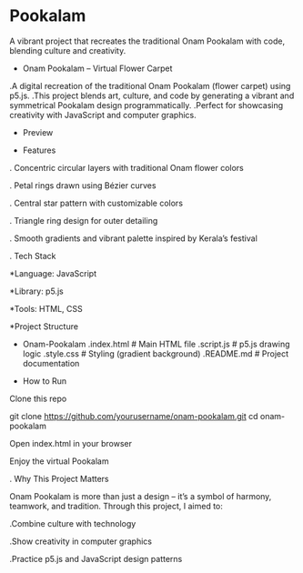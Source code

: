 # Pookalam
A vibrant project that recreates the traditional Onam Pookalam with code, blending culture and creativity.

* Onam Pookalam – Virtual Flower Carpet

.A digital recreation of the traditional Onam Pookalam (flower carpet) using p5.js.
.This project blends art, culture, and code by generating a vibrant and symmetrical Pookalam design programmatically.
.Perfect for showcasing creativity with JavaScript and computer graphics.

* Preview

* Features

. Concentric circular layers with traditional Onam flower colors

. Petal rings drawn using Bézier curves

. Central star pattern with customizable colors

. Triangle ring design for outer detailing

. Smooth gradients and vibrant palette inspired by Kerala’s festival

. Tech Stack

*Language: JavaScript

*Library: p5.js

*Tools: HTML, CSS

*Project Structure
* Onam-Pookalam
  .index.html      # Main HTML file
  .script.js       # p5.js drawing logic
  .style.css       # Styling (gradient background)
  .README.md       # Project documentation

* How to Run

Clone this repo

git clone https://github.com/yourusername/onam-pookalam.git
cd onam-pookalam


Open index.html in your browser

Enjoy the virtual Pookalam 

. Why This Project Matters

Onam Pookalam is more than just a design – it’s a symbol of harmony, teamwork, and tradition.
Through this project, I aimed to:

.Combine culture with technology

.Show creativity in computer graphics

.Practice p5.js and JavaScript design patterns





